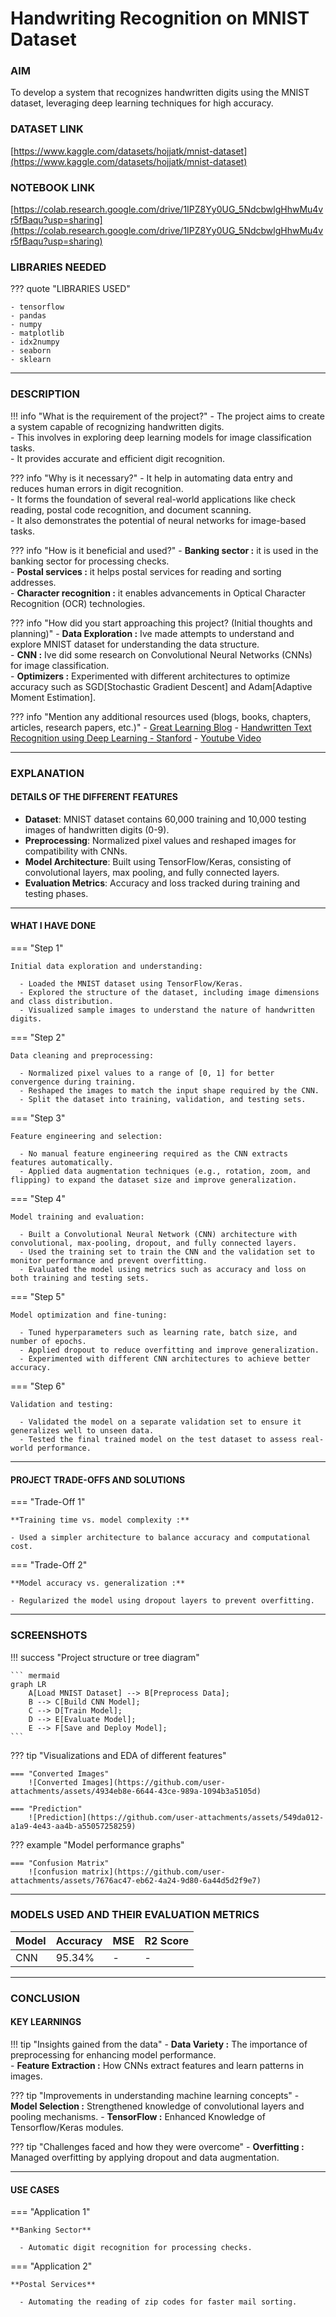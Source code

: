 # Handwriting Recognition on MNIST Dataset 

### AIM 
To develop a system that recognizes handwritten digits using the MNIST dataset, leveraging deep learning techniques for high accuracy.

### DATASET LINK 
[https://www.kaggle.com/datasets/hojjatk/mnist-dataset](https://www.kaggle.com/datasets/hojjatk/mnist-dataset)

### NOTEBOOK LINK 

[https://colab.research.google.com/drive/1IPZ8Yy0UG_5NdcbwlgHhwMu4vr5fBaqu?usp=sharing](https://colab.research.google.com/drive/1IPZ8Yy0UG_5NdcbwlgHhwMu4vr5fBaqu?usp=sharing)

### LIBRARIES NEEDED 

??? quote "LIBRARIES USED"

    - tensorflow
    - pandas
    - numpy
    - matplotlib
    - idx2numpy
    - seaborn 
    - sklearn

--- 

### DESCRIPTION 

!!! info "What is the requirement of the project?"
    - The project aims to create a system capable of recognizing handwritten digits.  
    - This involves in exploring deep learning models for image classification tasks.  
    - It provides accurate and efficient digit recognition. 


??? info "Why is it necessary?"
    - It help in automating data entry and reduces human errors in digit recognition.  
    - It forms the foundation of several real-world applications like check reading, postal code recognition, and document scanning.  
    - It also demonstrates the potential of neural networks for image-based tasks.  

??? info "How is it beneficial and used?"
    - **Banking sector :** it is used in the banking sector for processing checks.  
    - **Postal services :** it helps postal services for reading and sorting addresses.  
    - **Character recognition :** it enables advancements in Optical Character Recognition (OCR) technologies. 

??? info "How did you start approaching this project? (Initial thoughts and planning)"
    - **Data Exploration :** Ive made attempts to understand and explore MNIST dataset for understanding the data structure.  
    - **CNN :** Ive did some research on Convolutional Neural Networks (CNNs) for image classification.  
    - **Optimizers :** Experimented with different architectures to optimize accuracy such as SGD[Stochastic Gradient Descent] and Adam[Adaptive Moment Estimation]. 

??? info "Mention any additional resources used (blogs, books, chapters, articles, research papers, etc.)"
    - [Great Learning Blog](https://www.mygreatlearning.com/blog/how-to-recognise-handwriting-with-machine-learning/)
    - [Handwritten Text Recognition using Deep Learning - Stanford](https://cs231n.stanford.edu/reports/2017/pdfs/810.pdf)
    - [Youtube Video](https://youtu.be/iqQgED9vV7k?si=PRcpO-Fx4HeqFXuz)

--- 

### EXPLANATION

#### DETAILS OF THE DIFFERENT FEATURES 

 - **Dataset**: MNIST dataset contains 60,000 training and 10,000 testing images of handwritten digits (0-9).  
 - **Preprocessing**: Normalized pixel values and reshaped images for compatibility with CNNs.  
 - **Model Architecture**: Built using TensorFlow/Keras, consisting of convolutional layers, max pooling, and fully connected layers.  
 - **Evaluation Metrics**: Accuracy and loss tracked during training and testing phases. 

--- 

#### WHAT I HAVE DONE 

=== "Step 1"

    Initial data exploration and understanding:

      - Loaded the MNIST dataset using TensorFlow/Keras.
      - Explored the structure of the dataset, including image dimensions and class distribution.
      - Visualized sample images to understand the nature of handwritten digits.

=== "Step 2"

    Data cleaning and preprocessing:

      - Normalized pixel values to a range of [0, 1] for better convergence during training.
      - Reshaped the images to match the input shape required by the CNN.
      - Split the dataset into training, validation, and testing sets.

=== "Step 3"

    Feature engineering and selection:

      - No manual feature engineering required as the CNN extracts features automatically.
      - Applied data augmentation techniques (e.g., rotation, zoom, and flipping) to expand the dataset size and improve generalization.

=== "Step 4"

    Model training and evaluation:

      - Built a Convolutional Neural Network (CNN) architecture with convolutional, max-pooling, dropout, and fully connected layers.
      - Used the training set to train the CNN and the validation set to monitor performance and prevent overfitting.
      - Evaluated the model using metrics such as accuracy and loss on both training and testing sets.

=== "Step 5"

    Model optimization and fine-tuning:

      - Tuned hyperparameters such as learning rate, batch size, and number of epochs.
      - Applied dropout to reduce overfitting and improve generalization.
      - Experimented with different CNN architectures to achieve better accuracy.

=== "Step 6"

    Validation and testing:

      - Validated the model on a separate validation set to ensure it generalizes well to unseen data.
      - Tested the final trained model on the test dataset to assess real-world performance.

--- 

#### PROJECT TRADE-OFFS AND SOLUTIONS 

=== "Trade-Off 1"  

    **Training time vs. model complexity :**  
       
    - Used a simpler architecture to balance accuracy and computational cost.  

=== "Trade-Off 2"  

    **Model accuracy vs. generalization :**  

    - Regularized the model using dropout layers to prevent overfitting. 

--- 

### SCREENSHOTS 

!!! success "Project structure or tree diagram"

    ``` mermaid  
    graph LR  
        A[Load MNIST Dataset] --> B[Preprocess Data];  
        B --> C[Build CNN Model];  
        C --> D[Train Model];  
        D --> E[Evaluate Model];  
        E --> F[Save and Deploy Model];  
    ```  

??? tip "Visualizations and EDA of different features"

    === "Converted Images"
        ![Converted Images](https://github.com/user-attachments/assets/4934eb8e-6644-43ce-989a-1094b3a5105d)

    === "Prediction"
        ![Prediction](https://github.com/user-attachments/assets/549da012-a1a9-4e43-aa4b-a55057258259)

??? example "Model performance graphs"

    === "Confusion Matrix"
        ![confusion matrix](https://github.com/user-attachments/assets/7676ac47-eb62-4a24-9d80-6a44d5d2f9e7)
    
--- 

### MODELS USED AND THEIR EVALUATION METRICS 

| Model | Accuracy | MSE | R2 Score |
|-------|----------|-----|-------|
| CNN | 95.34% | - | - |

--- 

### CONCLUSION 

#### KEY LEARNINGS 

!!! tip "Insights gained from the data"
    - **Data Variety :** The importance of preprocessing for enhancing model performance.  
    - **Feature Extraction :** How CNNs extract features and learn patterns in images. 

??? tip "Improvements in understanding machine learning concepts"
    - **Model Selection :** Strengthened knowledge of convolutional layers and pooling mechanisms. 
    - **TensorFlow :** Enhanced Knowledge of Tensorflow/Keras modules.

??? tip "Challenges faced and how they were overcome"
    - **Overfitting :** Managed overfitting by applying dropout and data augmentation. 

--- 

#### USE CASES 

=== "Application 1"  

    **Banking Sector**  

      - Automatic digit recognition for processing checks.  

=== "Application 2"  

    **Postal Services**  

      - Automating the reading of zip codes for faster mail sorting.  

